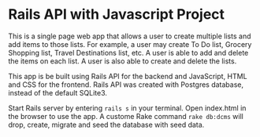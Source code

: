 # Rails API with Javascript Project

This is a single page web app that allows a user to create multiple lists and add items to those lists. For example, a user may create To Do list, Grocery Shopping list, Travel Destinations list, etc. A user is able to add and delete the items on each list. A user is also able to create and delete the lists.

This app is be built using Rails API for the backend and JavaScript, HTML and CSS for the frontend. Rails API was created with Postgres database, instead of the default SQLite3.

Start Rails server by entering `rails s` in your terminal. Open index.html in the browser to use the app. A custome Rake command `rake db:dcms` will drop, create, migrate and seed the database with seed data.
